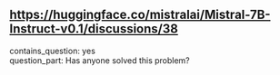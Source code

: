 ## https://huggingface.co/mistralai/Mistral-7B-Instruct-v0.1/discussions/38

contains_question: yes  
question_part: Has anyone solved this problem?